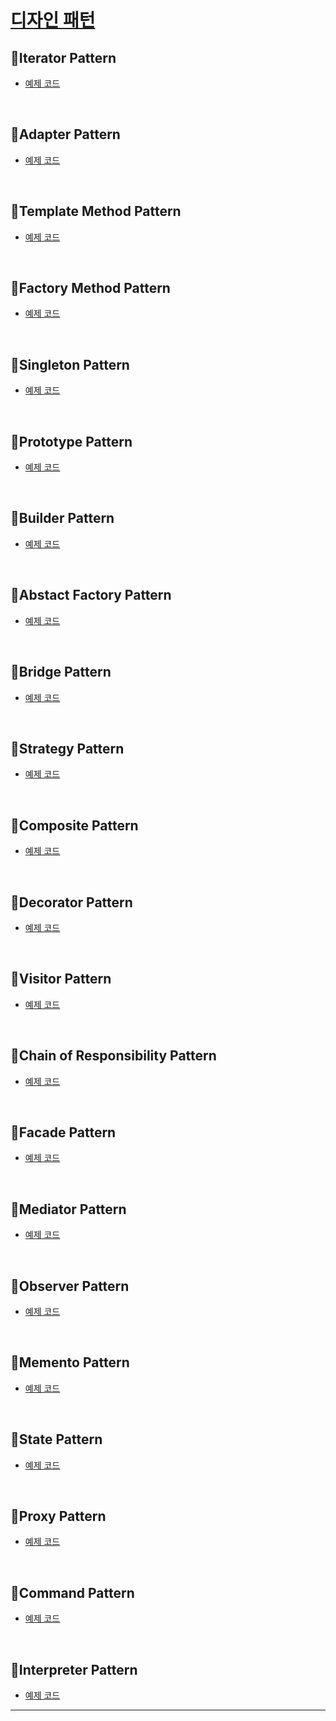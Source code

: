 # [디자인 패턴](https://github.com/InSeong-So/Java-DisignPattern)
## :book:Iterator Pattern
- [예제 코드](https://github.com/InSeong-So/Java-DisignPattern/tree/master/src/main/java/designPattern/chapter01/iterator)

<br>

## :book:Adapter Pattern
- [예제 코드](https://github.com/InSeong-So/Java-DisignPattern/tree/master/src/main/java/designPattern/chapter02/adapter)

<br>

## :book:Template Method Pattern
- [예제 코드](https://github.com/InSeong-So/Java-DisignPattern/tree/master/src/main/java/designPattern/chapter03/templateMethod)

<br>

## :book:Factory Method Pattern
- [예제 코드](https://github.com/InSeong-So/Java-DisignPattern/tree/master/src/main/java/designPattern/chapter04/factoryMethod)

<br>

## :book:Singleton Pattern
- [예제 코드](https://github.com/InSeong-So/Java-DisignPattern/tree/master/src/main/java/designPattern/chapter05/singleton)

<br>

## :book:Prototype Pattern
- [예제 코드](https://github.com/InSeong-So/Java-DisignPattern/tree/master/src/main/java/designPattern/chapter06/prototype)

<br>

## :book:Builder Pattern
- [예제 코드](https://github.com/InSeong-So/Java-DisignPattern/tree/master/src/main/java/designPattern/chapter07/builder)

<br>

## :book:Abstact Factory Pattern
- [예제 코드](https://github.com/InSeong-So/Java-DisignPattern/tree/master/src/main/java/designPattern/chapter08/abstractFactory)

<br>

## :book:Bridge Pattern
- [예제 코드](https://github.com/InSeong-So/Java-DisignPattern/tree/master/src/main/java/designPattern/chapter09/bridge)

<br>

## :book:Strategy Pattern
- [예제 코드](https://github.com/InSeong-So/Java-DisignPattern/tree/master/src/main/java/designPattern/chapter10/strategy)

<br>

## :book:Composite Pattern
- [예제 코드](https://github.com/InSeong-So/Java-DisignPattern/tree/master/src/main/java/designPattern/chapter11/composite)

<br>

## :book:Decorator Pattern
- [예제 코드](https://github.com/InSeong-So/Java-DisignPattern/tree/master/src/main/java/designPattern/chapter12/decorator)

<br>

## :book:Visitor Pattern
- [예제 코드](https://github.com/InSeong-So/Java-DisignPattern/tree/master/src/main/java/designPattern/chapter13/visitor)

<br>

## :book:Chain of Responsibility Pattern
- [예제 코드](https://github.com/InSeong-So/Java-DisignPattern/tree/master/src/main/java/designPattern/chapter14/chain_of_responsibility)

<br>

## :book:Facade Pattern
- [예제 코드](https://github.com/InSeong-So/Java-DisignPattern/tree/master/src/main/java/designPattern/chapter15/facade)

<br>

## :book:Mediator Pattern
- [예제 코드](https://github.com/InSeong-So/Java-DisignPattern/tree/master/src/main/java/designPattern/chapter16/mediator)

<br>

## :book:Observer Pattern
- [예제 코드](https://github.com/InSeong-So/Java-DisignPattern/tree/master/src/main/java/designPattern/chapter17/observer)

<br>

## :book:Memento Pattern
- [예제 코드](https://github.com/InSeong-So/Java-DisignPattern/tree/master/src/main/java/designPattern/chapter18/memento)

<br>

## :book:State Pattern
- [예제 코드](https://github.com/InSeong-So/Java-DisignPattern/tree/master/src/main/java/designPattern/chapter19/state)

<br>

## :book:Proxy Pattern
- [예제 코드](https://github.com/InSeong-So/Java-DisignPattern/tree/master/src/main/java/designPattern/chapter21/proxy)

<br>

## :book:Command Pattern
- [예제 코드](https://github.com/InSeong-So/Java-DisignPattern/tree/master/src/main/java/designPattern/chapter22/command)

<br>

## :book:Interpreter Pattern
- [예제 코드](https://github.com/InSeong-So/Java-DisignPattern/tree/master/src/main/java/designPattern/chapter23/interpreter)

<hr>
<br>